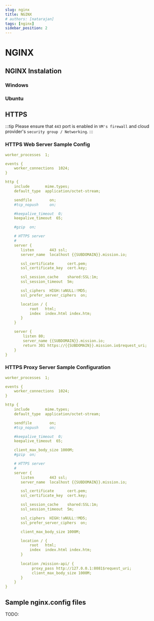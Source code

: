 ```yaml
---
slug: nginx
title: NGINX
# authors: [natarajan]
tags: [nginx]
sidebar_position: 2
---
```


# NGINX

## NGINX Instalation

### Windows

### Ubuntu

## HTTPS
:::tip
Please ensure that `443` port is enabled in `VM's firewall` and cloud provider's `security group / Networking`. 
:::

### HTTPS Web Server Sample Config

```yml title="nginx.conf"
worker_processes  1;

events {
    worker_connections  1024;
}

http {
    include       mime.types;
    default_type  application/octet-stream;

    sendfile        on;
    #tcp_nopush     on;

    #keepalive_timeout  0;
    keepalive_timeout  65;

    #gzip  on;

    # HTTPS server
    #
    server {
       listen       443 ssl;
       server_name  localhost {{SUBDOMAIN}}.mission.io;

       ssl_certificate      cert.pem;
       ssl_certificate_key  cert.key;

       ssl_session_cache    shared:SSL:1m;
       ssl_session_timeout  5m;

       ssl_ciphers  HIGH:!aNULL:!MD5;
       ssl_prefer_server_ciphers  on;

       location / {
           root   html;
           index  index.html index.htm;
       }
    }

    server {
        listen 80;
        server_name {{SUBDOMAIN}}.mission.io;
        return 301 https://{{SUBDOMAIN}}.mission.io$request_uri;
    }
}
```

### HTTPS Proxy Server Sample Configuration

```yml title="nginx.conf"
worker_processes  1;

events {
    worker_connections  1024;
}

http {
    include       mime.types;
    default_type  application/octet-stream;

    sendfile        on;
    #tcp_nopush     on;

    #keepalive_timeout  0;
    keepalive_timeout  65;

    client_max_body_size 1000M;
    #gzip  on;

    # HTTPS server
    #
    server {
       listen       443 ssl;
       server_name  localhost {{SUBDOMAIN}}.mission.io;

       ssl_certificate      cert.pem;
       ssl_certificate_key  cert.key;

       ssl_session_cache    shared:SSL:1m;
       ssl_session_timeout  5m;

       ssl_ciphers  HIGH:!aNULL:!MD5;
       ssl_prefer_server_ciphers  on;

       client_max_body_size 1000M;

       location / {
           root   html;
           index  index.html index.htm;
       }
       
       location /mission-api/ {
            proxy_pass http://127.0.0.1:8081$request_uri;
            client_max_body_size 1000M;
       }
    }
}
```

## Sample nginx.config files

TODO:

